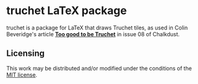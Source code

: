 # truchet LaTeX package

truchet is a package for LaTeX that draws Truchet tiles, as used in Colin Beveridge's article [__Too good to be Truchet__](http://chalkdustmagazine.com/features/too-good-to-be-truchet/) in issue 08 of Chalkdust.

## Licensing
This work may be distributed and/or modified under the conditions of the [MIT license](LICENSE.txt).
